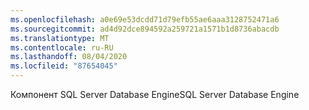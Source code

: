```yaml
---
ms.openlocfilehash: a0e69e53dcdd71d79efb55ae6aaa3128752471a6
ms.sourcegitcommit: ad4d92dce894592a259721a1571b1d8736abacdb
ms.translationtype: MT
ms.contentlocale: ru-RU
ms.lasthandoff: 08/04/2020
ms.locfileid: "87654045"
---
```

<span data-ttu-id="3e77a-101">Компонент SQL Server Database Engine</span><span class="sxs-lookup"><span data-stu-id="3e77a-101">SQL Server Database Engine</span></span>
